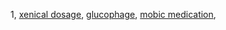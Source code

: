 1,  <a href="http://notesfromthebalcony.com/page/2/">xenical dosage</a>, <a href="http://continuumtv.com/category/production/">glucophage</a>, <a href="http://constructmysite.com/contact-us">mobic medication</a>, 